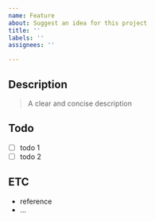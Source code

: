 ```yaml
---
name: Feature
about: Suggest an idea for this project
title: ''
labels: ''
assignees: ''

---
```


## Description
> A clear and concise description

## Todo
- [ ] todo 1
- [ ] todo 2

## ETC
- reference
- ...
